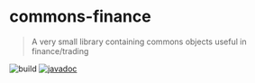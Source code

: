 # commons-finance
> A very small library containing commons objects useful in finance/trading

![build](https://github.com/sixro/commons-finance/actions/workflows/maven.yml/badge.svg)
[![javadoc](https://javadoc.io/badge2/com.github.sixro/commons-finance/javadoc.svg)](https://javadoc.io/doc/com.github.sixro/commons-finance)

